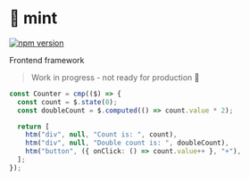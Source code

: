 # 🍃 mint

[![npm version](https://badge.fury.io/js/mint.ts.svg)](https://www.npmjs.com/package/mint.ts)

Frontend framework

> Work in progress - not ready for production 🚧

```ts
const Counter = cmp(($) => {
  const count = $.state(0);
  const doubleCount = $.computed(() => count.value * 2);

  return [
    htm("div", null, "Count is: ", count),
    htm("div", null, "Double count is: ", doubleCount),
    htm("button", ({ onClick: () => count.value++ }, "+"),
  ];
});
```
